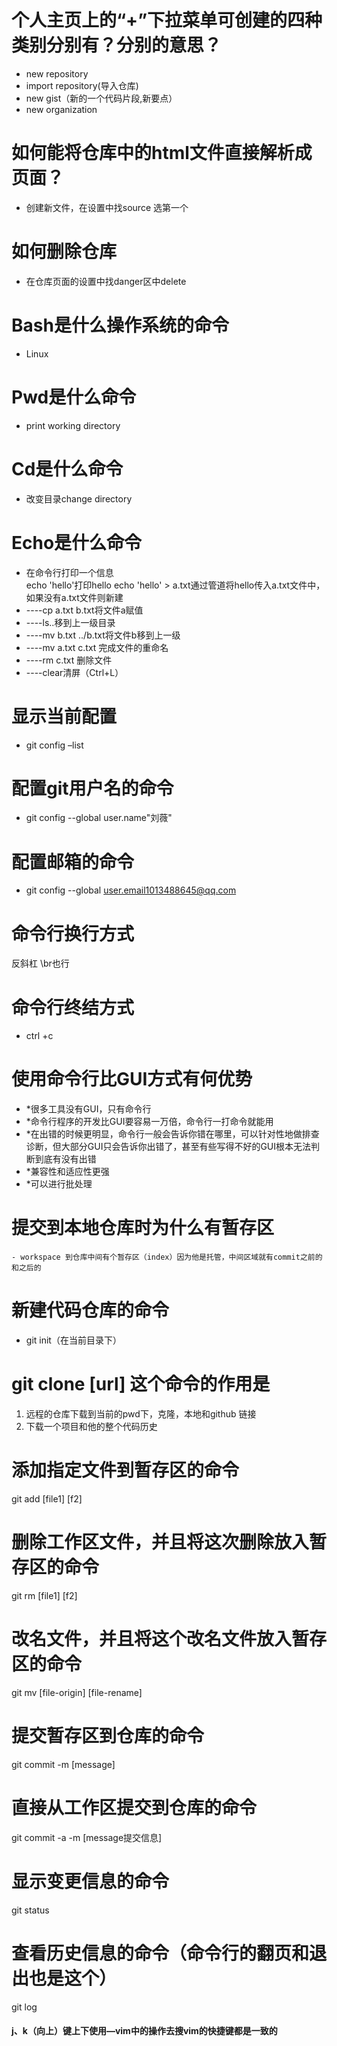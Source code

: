 # 个人主页上的“+”下拉菜单可创建的四种类别分别有？分别的意思？
- new repository 
- import repository(导入仓库)
- new gist（新的一个代码片段,新要点）
- new organization

# 如何能将仓库中的html文件直接解析成页面？
- 创建新文件，在设置中找source 选第一个

# 如何删除仓库
- 在仓库页面的设置中找danger区中delete

# Bash是什么操作系统的命令
- Linux

# Pwd是什么命令
- print working directory

# Cd是什么命令
- 改变目录change directory

# Echo是什么命令
- 在命令行打印一个信息  
  echo 'hello'打印hello    echo 'hello' > a.txt通过管道将hello传入a.txt文件中，如果没有a.txt文件则新建
- ----cp a.txt b.txt将文件a赋值
- ----ls..移到上一级目录
- ----mv b.txt ../b.txt将文件b移到上一级
- ----mv a.txt c.txt 完成文件的重命名
- ----rm c.txt 删除文件
- ----clear清屏（Ctrl+L）

# 显示当前配置
- git config –list

# 配置git用户名的命令
- git config --global user.name"刘薇"

# 配置邮箱的命令
- git config --global user.email1013488645@qq.com

# 命令行换行方式
反斜杠  \br也行

# 命令行终结方式
- ctrl +c 
# 使用命令行比GUI方式有何优势

- *很多工具没有GUI，只有命令行
- *命令行程序的开发比GUI要容易一万倍，命令行一打命令就能用
- *在出错的时候更明显，命令行一般会告诉你错在哪里，可以针对性地做排查诊断，但大部分GUI只会告诉你出错了，甚至有些写得不好的GUI根本无法判断到底有没有出错
- *兼容性和适应性更强
- *可以进行批处理

# 提交到本地仓库时为什么有暂存区
 	- workspace 到仓库中间有个暂存区（index）因为他是托管，中间区域就有commit之前的和之后的

# 新建代码仓库的命令
- git init（在当前目录下）
# git clone [url] 这个命令的作用是
1. 远程的仓库下载到当前的pwd下，克隆，本地和github 链接
2. 下载一个项目和他的整个代码历史

# 添加指定文件到暂存区的命令
git add [file1] [f2]

# 删除工作区文件，并且将这次删除放入暂存区的命令
git rm [file1] [f2]
 
# 改名文件，并且将这个改名文件放入暂存区的命令
git mv [file-origin] [file-rename]

# 提交暂存区到仓库的命令
git commit -m [message]
# 直接从工作区提交到仓库的命令
git commit -a -m [message提交信息]
# 显示变更信息的命令
git status
# 查看历史信息的命令（命令行的翻页和退出也是这个）
git log

#### j、k（向上）键上下使用—vim中的操作去搜vim的快捷键都是一致的
